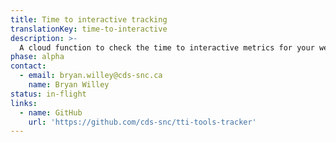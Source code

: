 ```yaml
---
title: Time to interactive tracking
translationKey: time-to-interactive
description: >-
  A cloud function to check the time to interactive metrics for your website.
phase: alpha
contact:
  - email: bryan.willey@cds-snc.ca
    name: Bryan Willey
status: in-flight
links:
  - name: GitHub
    url: 'https://github.com/cds-snc/tti-tools-tracker'
---
```


